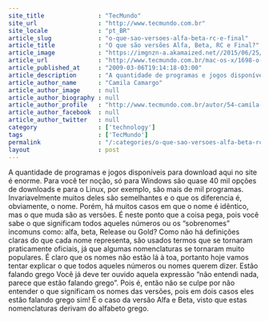 ```yaml
---
site_title               : "TecMundo"
site_url                 : "http://www.tecmundo.com.br"
site_locale              : "pt_BR"
article_slug             : "o-que-sao-versoes-alfa-beta-rc-e-final"
article_title            : "O que são versões Alfa, Beta, RC e Final?"
article_image            : "https://imgnzn-a.akamaized.net//2015/06/25/25194606429643-t1200x480.jpg"
article_url              : "http://www.tecmundo.com.br/mac-os-x/1698-o-que-sao-versoes-alfa-beta-rc-e-final-.htm"
article_published_at     : "2009-03-06T19:14:18-03:00"
article_description      : "A quantidade de programas e jogos disponíveis para download aqui no site é enorme. Para você ter noção, só para Windows são quase 40 mil opções de downloads e para o Linux, por exemplo, são mais de mil programas. Invariavelmente muitos deles são semelhantes e o que os diferencia é, obviamente, o nome. Porém, há muitos casos em que o nome é idêntico, mas o que muda são as versões. É neste ponto que a coisa pega, pois você sabe o que significam todos aqueles números ou os “sobrenomes” incomuns como: alfa, beta, Release ou Gold? Como não há definições claras do que cada nome representa, são usados termos que se tornaram praticamente oficiais, já que algumas nomenclaturas se tornaram muito populares. É claro que os nomes não estão lá à toa, portanto hoje vamos tentar explicar o que todos aqueles números ou nomes querem dizer. Estão falando grego Você já deve ter ouvido aquela expressão “não entendi nada, parece que estão falando grego”. Pois é, então não se culpe por não entender o que significam os nomes das versões, pois em dois casos eles estão falando grego sim! É o caso da versão Alfa e Beta, visto que estas nomenclaturas derivam do alfabeto grego."
article_author_name      : "Camila Camargo"
article_author_image     : null
article_author_biography : null
article_author_profile   : "http://www.tecmundo.com.br/autor/54-camila-camargo/"
article_author_facebook  : null
article_author_twitter   : null
category                 : ['technology']
tags                     : ['TecMundo']
permalink                : "/:categories/o-que-sao-versoes-alfa-beta-rc-e-final/"
layout                   : post
---
```


A quantidade de programas e jogos disponíveis para download aqui no site é enorme. Para você ter noção, só para Windows são quase 40 mil opções de downloads e para o Linux, por exemplo, são mais de mil programas. Invariavelmente muitos deles são semelhantes e o que os diferencia é, obviamente, o nome. Porém, há muitos casos em que o nome é idêntico, mas o que muda são as versões. É neste ponto que a coisa pega, pois você sabe o que significam todos aqueles números ou os “sobrenomes” incomuns como: alfa, beta, Release ou Gold? Como não há definições claras do que cada nome representa, são usados termos que se tornaram praticamente oficiais, já que algumas nomenclaturas se tornaram muito populares. É claro que os nomes não estão lá à toa, portanto hoje vamos tentar explicar o que todos aqueles números ou nomes querem dizer. Estão falando grego Você já deve ter ouvido aquela expressão “não entendi nada, parece que estão falando grego”. Pois é, então não se culpe por não entender o que significam os nomes das versões, pois em dois casos eles estão falando grego sim! É o caso da versão Alfa e Beta, visto que estas nomenclaturas derivam do alfabeto grego.
